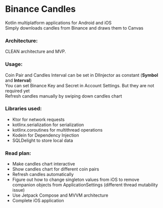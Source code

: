 # Binance Candles

Kotlin multiplatform applications for Android and iOS  
Simply downloads candles from Binance and draws them to Canvas

### Architecture:

CLEAN architecture and MVP.

### Usage:

Coin Pair and Candles Interval can be set in DIInjector as constant (**Symbol** and **Interval**)  
You can set Binance Key and Secret in Account Settings. But they are not required yet  
Refresh candles manually by swiping down candles chart  

### Libraries used:

- Ktor for network requests
- kotlinx.serialization for serialization
- kotlinx.coroutines for multithread operations
- Kodein for Dependency Injection
- SQLDelight to store local data

### Read plan:

- Make candles chart interactive
- Show candles chart for different coin pairs
- Refresh candles automatically
- Figure out how to change singleton values from iOS to remove companion objects from ApplicationSettings (different thread mutability issue)
- Use Jetpack Compose and MVVM architecture
- Complete iOS application
